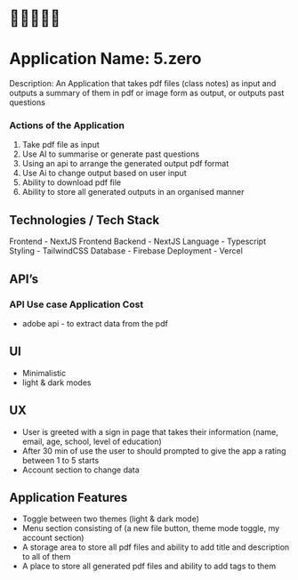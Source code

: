 # 📍👨🏽‍💻💸

# Application Name: 5.zero

Description: An Application that takes pdf files (class notes) as input and outputs a summary of them in pdf or image form as output, or outputs past questions

### Actions of the Application

1. Take pdf file as input
2. Use AI to summarise or generate past questions
3. Using an api to arrange the generated output pdf format
4. Use Ai to change output based on user input
5. Ability to download pdf file
6. Ability to store all generated outputs in an organised manner

## Technologies / Tech Stack

Frontend - NextJS Frontend
Backend - NextJS
Language - Typescript
Styling - TailwindCSS
Database - Firebase
Deployment - Vercel

## API’s

### API Use case Application Cost

- adobe api - to extract data from the pdf

## UI

- Minimalistic
- light & dark modes

## UX

- User is greeted with a sign in page that takes their information (name, email, age, school, level of education)
- After 30 min of use the user to should prompted to give the app a rating between 1 to 5 starts
- Account section to change data

## Application Features

- Toggle between two themes (light & dark mode)
- Menu section consisting of (a new file button, theme mode toggle, my account section)
- A storage area to store all pdf files and ability to add title and description to all of them
- A place to store all generated pdf files and ability to add tags to them
